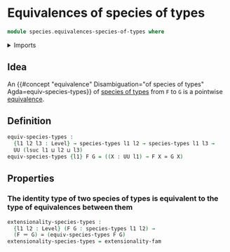 # Equivalences of species of types

```agda
module species.equivalences-species-of-types where
```

<details><summary>Imports</summary>

```agda
open import foundation.equivalences
open import foundation.identity-types
open import foundation.univalence
open import foundation.universe-levels

open import species.species-of-types
```

</details>

## Idea

An
{{#concept "equivalence" Disambiguation="of species of types" Agda=equiv-species-types}}
of [species of types](species.species-of-types.md) from `F` to `G` is a
pointwise [equivalence](foundation-core.equivalences.md).

## Definition

```agda
equiv-species-types :
  {l1 l2 l3 : Level} → species-types l1 l2 → species-types l1 l3 →
  UU (lsuc l1 ⊔ l2 ⊔ l3)
equiv-species-types {l1} F G = ((X : UU l1) → F X ≃ G X)
```

## Properties

### The identity type of two species of types is equivalent to the type of equivalences between them

```agda
extensionality-species-types :
  {l1 l2 : Level} (F G : species-types l1 l2) →
  (F ＝ G) ≃ (equiv-species-types F G)
extensionality-species-types = extensionality-fam
```
